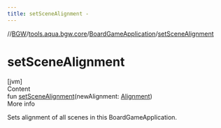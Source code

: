 ```yaml
---
title: setSceneAlignment -
---
```

//[BGW](../../../index.md)/[tools.aqua.bgw.core](../index.md)/[BoardGameApplication](index.md)/[setSceneAlignment](set-scene-alignment.md)



# setSceneAlignment  
[jvm]  
Content  
fun [setSceneAlignment](set-scene-alignment.md)(newAlignment: [Alignment](../-alignment/index.md))  
More info  


Sets alignment of all scenes in this BoardGameApplication.

  



